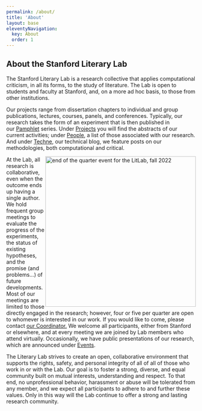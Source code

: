 ```yaml
---
permalink: /about/
title: 'About'
layout: base
eleventyNavigation:
  key: About
  order: 1
---
```


## About the Stanford Literary Lab

The Stanford Literary Lab is a research collective that applies computational criticism, in all its forms, to the study of literature. The Lab is open to students and faculty at Stanford, and, on a more ad hoc basis, to those from other institutions.

Our projects range from dissertation chapters to individual and group publications, lectures, courses, panels, and conferences. Typically, our research takes the form of an experiment that is then published in our [Pamphlet](https://litlab.stanford.edu/pamphlets) series. Under [Projects](https://litlab.stanford.edu/projects/) you will find the abstracts of our current activities; under [People](https://litlab.stanford.edu/people), a list of those associated with our research. And under [Techne](https://litlab.stanford.edu/techne), our technical blog, we feature posts on our methodologies, both computational and critical.

<img src="/litlab-website/assets/images/front/litlab_fall2022.jpg" alt="end of the quarter event for the LitLab, fall 2022" width="400px" style="float:right;" />

At the Lab, all research is collaborative, even when the outcome ends up having a single author. We hold frequent group meetings to evaluate the progress of the experiments, the status of existing hypotheses, and the promise (and problems...) of future developments. Most of our meetings are limited to those directly engaged in the research; however, four or five per quarter are open to whomever is interested in our work. If you would like to come, please contact [our Coordinator.](mailto:literarylab@stanford.edu) We welcome all participants, either from Stanford or elsewhere, and at every meeting we are joined by Lab members who attend virtually. Occasionally, we have public presentations of our research, which are announced under [Events](https://litlab.stanford.edu/events).

The Literary Lab strives to create an open, collaborative environment that supports the rights, safety, and personal integrity of all of all of those who work in or with the Lab. Our goal is to foster a strong, diverse, and equal community built on mutual interests, understanding and respect. To that end, no unprofessional behavior, harassment or abuse will be tolerated from any member, and we expect all participants to adhere to and further these values. Only in this way will the Lab continue to offer a strong and lasting research community.